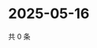 # 2025-05-16

共 0 条

<!-- BEGIN ZHIHUVIDEO -->
<!-- 最后更新时间 Fri May 16 2025 19:09:56 GMT+0800 (China Standard Time) -->

<!-- END ZHIHUVIDEO -->
